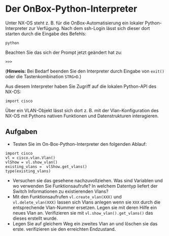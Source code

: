 # Der OnBox-Python-Interpreter
Unter NX-OS steht z. B. für die OnBox-Automatisierung ein lokaler Python-Interpreter zur Verfügung. Nach dem ssh-Login lässt sich dieser dort starten durch die Eingabe des Befehls:
```
python
```
Beachten Sie das sich der Prompt jetzt geändert hat zu:
```
>>>
```
(**Hinweis:** Bei Bedarf beenden Sie den Interpreter durch Eingabe von `exit()` oder die Tastenkombination `STRG+D`.)

Aus diesem Interpreter haben Sie Zugriff auf die lokalen Python-API des NX-OS:
```
import cisco
```
Über ein VLAN-Objekt lässt sich dort z. B. mit der Vlan-Konfiguration des NX-OS mit Pythons nativen Funktionen und Datenstrukturen interagieren.

## Aufgaben
- Testen Sie im On-Box-Python-Interpreter den folgenden Ablauf:
``` 
import cisco
vl = cisco.vlan.Vlan()
vlShow = vl.show_vlan()
existing_vlans =  vlShow.get_vlans()
type(existing_vlans)
```
- Versuchen sie das gesehene nachzuvollziehen. Was sind Variablen und wo verwenden Sie Funktionsaufrufe? In welchem Datentyp liefert der Switch Informationen zu existierenden Vlans?
- Mit den Funktionsaufrufen `vl.create_vlan(XXX)` und `vl.delete_vlan(XXX)` lassen sich Vlans anlegen wenn sie `XXX` durch die entsprechende Vlan-Nummer ersetzen. Legen sie mit deren Hilfe ein neues Vlan an. Verifizieren sie mit `vl.show_vlan().get_vlans()` das dieses erstellt wurde.
- Legen Sie auf gleichem Weg ein zweites Vlan an und löschen sie das erste. verifizieren sie den erreichten Endzustand.
